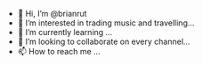 - 👋 Hi, I’m @brianrut
- 👀 I’m interested in trading music and travelling...
- 🌱 I’m currently learning ...
- 💞️ I’m looking to collaborate on every channel...
- 📫 How to reach me ...

<!---
brianrut/brianrut is a ✨ special ✨ repository because its `README.md` (this file) appears on your GitHub profile.
You can click the Preview link to take a look at your changes.
--->
